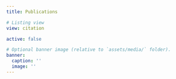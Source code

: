 ```yaml
---
title: Publications

# Listing view
view: citation

active: false

# Optional banner image (relative to `assets/media/` folder).
banner:
  caption: ''
  image: ''
---
```

